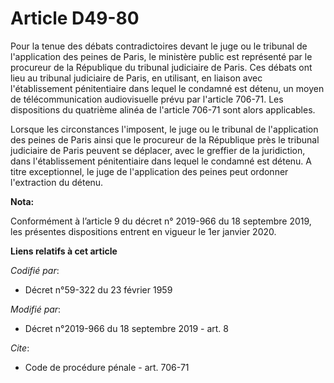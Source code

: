 # Article D49-80

Pour la tenue des débats contradictoires devant le juge ou le tribunal de l'application des peines de Paris, le ministère
public est représenté par le procureur de la République du   tribunal judiciaire de Paris. Ces débats ont lieu au   tribunal
judiciaire de Paris, en utilisant, en liaison avec l'établissement pénitentiaire dans lequel le condamné est détenu, un moyen
de télécommunication audiovisuelle prévu par l'article 706-71. Les dispositions du quatrième alinéa de l'article 706-71 sont
alors applicables. 

Lorsque les circonstances l'imposent, le juge ou le tribunal de l'application des peines de Paris ainsi que le procureur de
la République près le   tribunal judiciaire de Paris peuvent se déplacer, avec le greffier de la juridiction, dans
l'établissement pénitentiaire dans lequel le condamné est détenu. A titre exceptionnel, le juge de l'application des peines
peut ordonner l'extraction du détenu.

**Nota:**

Conformément à l’article 9 du décret n° 2019-966 du 18 septembre 2019, les présentes dispositions entrent en vigueur le 1er
janvier 2020.

**Liens relatifs à cet article**

_Codifié par_:

  - Décret n°59-322 du 23 février 1959

_Modifié par_:

  - Décret n°2019-966 du 18 septembre 2019 - art. 8

_Cite_:

  - Code de procédure pénale - art. 706-71
